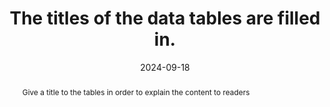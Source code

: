 ---
N: '237'
Rubrique: Structure et code
title: The titles of the data tables are filled in. 
abstract: Give a title to the tables in order to explain the content to readers
categories: ["Code and structure"]
agrege: O4237-E076
opquast: '4 237'
indiceebook: '76'
description: "Rule n° 076"
before: "075"
weight: "076"
after: "077"
actif: '1'
layout: rules
date: 2024-09-18
tags: ["display", "Accessibilité"]
objectif: ["Allow users of technical aids to easily identify the nature of the information provided by a table.", "Improve the accessibility of content to people with disabilities"]
Meo: ["Use and fill in the HTML caption element for each data table.", "If necessary, use a caption element hidden on display."]
Controle: ["Check the source code of the HTML page of the epub and the presence of the caption element. 
If this element is hidden from display using a CSS class, verify that it remains accessible to screen readers."
]
epubcheck: 
ace: 
humancheck: true
Source: ["Opquast"]
Referentiel: [""]
steps: ["", ""]
---